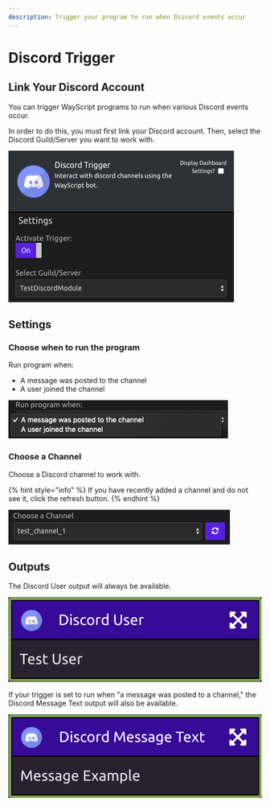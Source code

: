 ```yaml
---
description: Trigger your program to run when Discord events occur
---
```


# Discord Trigger

## Link Your Discord Account

You can trigger WayScript programs to run when various Discord events occur.

In order to do this, you must first link your Discord account. Then, select the Discord Guild/Server you want to work with.

![](../.gitbook/assets/img1%20%281%29.png)

## Settings

### Choose when to run the program

Run program when:

* A message was posted to the channel
* A user joined the channel

![](../.gitbook/assets/img2.png)

### Choose a Channel

Choose a Discord channel to work with.

{% hint style="info" %}
If you have recently added a channel and do not see it, click the refresh button.
{% endhint %}

![](../.gitbook/assets/img3%20%283%29.png)

## Outputs

The Discord User output will always be available.

![](../.gitbook/assets/img4%20%281%29.png)

If your trigger is set to run when "a message was posted to a channel," the Discord Message Text output will also be available.

![](../.gitbook/assets/img5.png)

